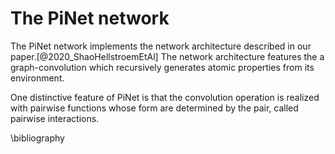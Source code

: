 # The PiNet network

The PiNet network implements the network architecture described in our
paper.[@2020_ShaoHellstroemEtAl] The network architecture features the a
graph-convolution which recursively generates atomic properties from its
environment.

One distinctive feature of PiNet is that the convolution operation is realized
with pairwise functions whose form are determined by the pair, called pairwise
interactions.

\bibliography
